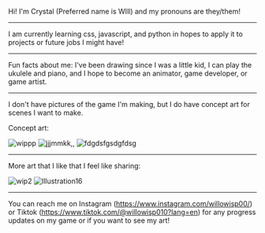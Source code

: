 Hi! I'm Crystal (Preferred name is WIll) and my pronouns are they/them!

______

I am currently learning css, javascript, and python in hopes to apply it to projects or future jobs I might have!

______

Fun facts about me: I've been drawing since I was a little kid, I can play the ukulele and piano, and I hope to become an animator, game developer, or game artist.

______

I don't have pictures of the game I'm making, but I do have concept art for scenes I want to make.

Concept art:

![wippp](https://github.com/user-attachments/assets/bc673da7-37db-45e2-a13d-ac88911eb3a5)
![jjjmmkk,,](https://github.com/user-attachments/assets/ef8c5fb2-61cd-4fb0-a857-4a6a154bd398)
![fdgdsfgsdgfdsg](https://github.com/user-attachments/assets/a42d57f6-377d-4ccc-9f71-ac16a6e1b5ac)

______

More art that I like that I feel like sharing:

![wip2](https://github.com/user-attachments/assets/fd05b854-112b-44e0-86e2-9e09cc8ed527)
![Illustration16](https://github.com/user-attachments/assets/521184c9-8933-4a24-a074-34bb920d03bb)

______

You can reach me on Instagram (https://www.instagram.com/willowisp00/) or Tiktok (https://www.tiktok.com/@willowisp010?lang=en) for any progress updates on my game or if you want to see my art!
